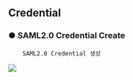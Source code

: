 ## Credential

### ● SAML2.0 Credential Create

        SAML2.0 Credential 생성

![](../../../../img/assets/image%20%28267%29.png)
